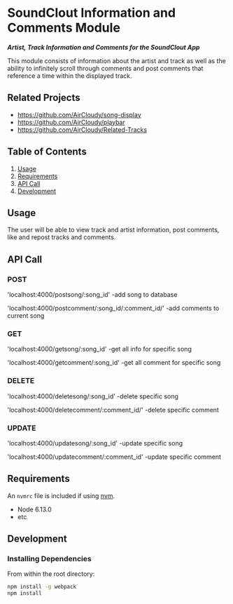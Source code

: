 # SoundClout Information and Comments Module

***Artist, Track Information and Comments for the SoundClout App***

This module consists of information about the artist and track as well as the ability to infinitely scroll through comments and post comments that reference a time within the displayed track.


## Related Projects

- https://github.com/AirCloudy/song-display
- https://github.com/AirCloudy/playbar
- https://github.com/AirCloudy/Related-Tracks

## Table of Contents

1. [Usage](#Usage)
1. [Requirements](#requirements)
1. [API Call](#apicall)
1. [Development](#development)

## Usage

The user will be able to view track and artist information, post comments, like and repost tracks and comments.

## API Call


### POST
'localhost:4000/postsong/:song_id'
 -add song to database

'localhost:4000/postcomment/:song_id/:comment_id/'
 -add comments to current song

### GET
'localhost:4000/getsong/:song_id'
 -get all info for specific song

'localhost:4000/getcomment/:song_id'
 -get all comment for specific song

### DELETE
'localhost:4000/deletesong/:song_id'
 -delete specific song

'localhost:4000/deletecomment/:comment_id/'
 -delete specific comment


### UPDATE
'localhost:4000/updatesong/:song_id'
 -update specific song

'localhost:4000/updatecomment/:comment_id'
 -update specific comment



## Requirements

An `nvmrc` file is included if using [nvm](https://github.com/creationix/nvm).

- Node 6.13.0
- etc

## Development

### Installing Dependencies

From within the root directory:

```sh
npm install -g webpack
npm install
```



